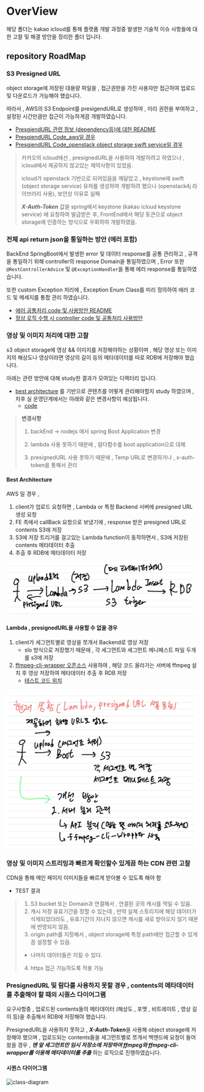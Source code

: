 # OverView
해당 폴더는 kakao icloud를 통해 플랫폼 개발 과정중 발생한 기술적 이슈 사항들에 대한 고찰 및 해결 방안을 정리한 폴더 입니다.

## repository RoadMap
### S3 Presigned URL
object storage에 저장된 대용량 파일을 , 접근권한을 가진 사용자만 접근하여 업로드 및 다운로드가 가능해야 했습니다.

따라서 , AWS의 S3 Endpoint를 presigendURL로 생성하여 , 미리 권한을 부여하고 , 설정된 시간만큼만 접근이 가능하게끔 개발하였습니다.
- [PresgiendURL 관련 정보 (dependency등)에 대한 README](./BackEnd_Spring/awsS3PresignedURL/README.md)
- [PresgiendURL Code_aws일 경우](./BackEnd_Spring/awsS3PresignedURL/src/main/java/com/presignedurl/awss3presignedurl/logic/aws/)
- [PresgiendURL Code_openstack object storage swift service일 경우](./BackEnd_Spring/awsS3PresignedURL/src/main/java/com/presignedurl/awss3presignedurl/logic/openstackSwift/)

>카카오의 icloud에선 , presignedURL을 사용하여 개발하려고 하였으나 , icloud에서 제공하지 않고있는 제약사항이 있었음.
>
>icloud가 openstack 기반으로 되어있음을 깨달았고 , keystone에 swift (object storage service) 유저를 생성하여 개발하려 했으나 (openstack4j 라이브러리 사용), 보안상 이유로 실패
>
>***X-Auth-Token*** 값을 spring에서 keystone (kakao icloud keystone service) 에 요청하여 발급받은 후, FrontEnd에서 해당 토큰으로 object storage에 인증하는 방식으로 우회하여 개발하였음.

### 전체 api return json을 통일하는 방안 (에러 포함)
BackEnd SpringBoot에서 발생한 error 및 데이터 response를 공통 관리하고 , 규격을 통일하기 위해 controller의 response Domain을 통일하였으며 , Error 또한 ```@RestControllerAdvice``` 및 ```@ExceptionHandler```을 통해 에러 response를 통일하였습니다.

또한 custom Exception 처리에 , Exception Enum Class를 미리 정의하여 에러 코드 및 메세지를 통합 관리 하였습니다.

- [에러 공통처리 code 및 사용방안 README](./BackEnd_Spring/awsS3PresignedURL/src/main/java/com/presignedurl/awss3presignedurl/Error/)
- [정상 로직 수행 시 controller code 및 공통처리 사용방안 ](./BackEnd_Spring/awsS3PresignedURL/src/main/java/com/presignedurl/awss3presignedurl/commonResponse/)

### 영상 및 이미지 처리에 대한 고찰
s3 object storage에 영상 && 이미지를 저장해야하는 상황이며 , 해당 영상 또는 이미지의 해상도나 영상이라면 영상의 길이 등의 메타데이터를 따로 RDB에 저장해야 했습니다.

아래는 관련 방안에 대해 study한 결과가 모여있는 디렉터리 입니다.
- [best architecture](#best-architecture) 를 기반으로 콘텐츠를 어떻게 관리해야할지 study 하였으며 , 차후 실 운영단계에서는 아래와 같은 변경사항이 예상됩니다.
    - [code](./contentsManage/)

>**변경사항**
>
>1. backEnd -> nodejs 에서 spring Boot Application 변경
>
>2. lambda 사용 못하기 때문에 , 람다함수를 boot application으로 대체
> 
>3. presignedURL 사용 못하기 때문에 , Temp URL로 변경하거나 , x-auth-token을 통해서 관리

#### Best Architecture 
AWS 일 경우 , 

1. client가 업로드 요청하면 , Lambda or 특정 Backend 서버에 presigned URL 생성 요청
2. FE 측에서 callBack 요청으로 보냈기에 , response 받은 presigned URL로 contents S3에 저장
3. S3에 저장 트리거를 걸고있는 Lambda function이 동작하면서 , S3에 저장된 contents 메타데이터 추출
4. 추출 후 RDB에 메타데이터 저장

![Best Arch](./Images/bestArch.jpeg)

#### Lambda , presignedURL을 사용할 수 없을 경우

1. client가 세그먼트별로 영상을 쪼개서 Backend로 영상 저장
    - slo 방식으로 저장했기 때문에 , 각 세그먼트와 세그먼트 메니페스트 파일 두개를 s3에 저장
2. [ffmpeg-cli-wrapper 오픈소스](https://github.com/bramp/ffmpeg-cli-wrapper) 사용하여 , 해당 코드 올라가는 서버에 ffmpeg 설치 후 영상 저장하여 메타데이터 추출 후 RDB 저장
    - [테스트 코드 위치](./BackEnd_Spring/ffmpegTest/src/main/java/com/ffmpeg/ffmpegtest/service/ffmpegCli.java)

![worstArch](./Images/worstArch.jpeg)



### 영상 및 이미지 스트리밍과 빠르게 확인할수 있게끔 하는 CDN 관련 고찰
CDN을 통해 메인 페이지 이미지들을 빠르게 받아볼 수 있도록 해야 함

- TEST 결과
>1. S3 bucket 또는 Domain과 연결해서 , 연결된 곳의 캐시를 먹일 수 있음.
>2. 캐시 저장 유효기간을 정할 수 있는데 , 만약 실제 스토리지에 해당 데이터가 삭제되었더라도 , 유효기간이 지나지 않으면 캐시를 새로 받아오지 않기 때문에 반영되지 않음.
>3. origin path를 지정해서 , object storage에 특정 path에만 접근할 수 있게끔 설정할 수 있음. 
>   - 나머지 데이터들은 지킬 수 있다.
>4. https 접근 가능하도록 적용 가능


### PresignedURL 및 람다를 사용하지 못할 경우 , contents의 메타데이터를 추출해야 할 때의 시퀀스 다이어그램
요구사항중 , 업로드된 contents들의 메타데이터 (해상도 , 포멧 , 비트레이트 , 영상 길이 등)을 추출해서 RDB에 저장해야 했습니다.

PresignedURL을 사용하지 못하고 , ***X-Auth-Token***을 사용해 object storage에 저장해야 했으며 , 업로드되는 contents들을 세그먼트별로 쪼개서 백엔드에 요청이 들어왔을 경우 , ***맨 앞 세그먼트만 임시 저장소에 저장하여 ffmpeg와 ffmpeg-cli-wrapper를 이용해 메타데이터를 추출*** 하는 로직으로 진행하였습니다.

#### 시퀀스 다이어그램

![class-diagram](http://www.plantuml.com/plantuml/proxy?src=https://raw.githubusercontent.com/jjsair0412/My_Treasure_Box/main/working_History/diagram.wsd)